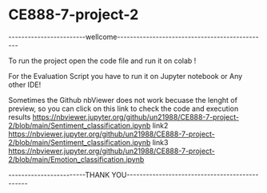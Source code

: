 # CE888-7-project-2

------------------------wellcome----------------------------------------------- 

To run the project open the code file and run it on colab ! 

For the Evaluation Script you have to run it on Jupyter notebook or Any other IDE!


Sometimes the Github nbViewer does not work becuase the lenght of preview, so you can click on this link to check the code and execution results
https://nbviewer.jupyter.org/github/un21988/CE888-7-project-2/blob/main/Sentiment_classification.ipynb
link2 
https://nbviewer.jupyter.org/github/un21988/CE888-7-project-2/blob/main/Sentiment_classification.ipynb
link3
https://nbviewer.jupyter.org/github/un21988/CE888-7-project-2/blob/main/Emotion_classification.ipynb





------------------------THANK YOU-----------------------------------------------

